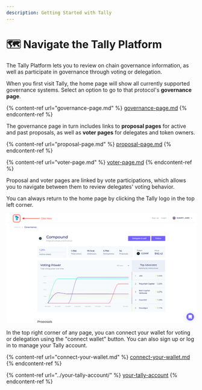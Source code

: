 ```yaml
---
description: Getting Started with Tally
---
```


# 🗺 Navigate the Tally Platform

The Tally Platform lets you to review on chain governance information, as well as participate in governance through voting or delegation.&#x20;

When you first visit Tally, the home page will show all currently supported governance systems. Select an option to go to that protocol's **governance page**.

{% content-ref url="governance-page.md" %}
[governance-page.md](governance-page.md)
{% endcontent-ref %}

The governance page in turn includes links to **proposal pages** for active and past proposals, as well as **voter pages** for delegates and token owners.

{% content-ref url="proposal-page.md" %}
[proposal-page.md](proposal-page.md)
{% endcontent-ref %}

{% content-ref url="voter-page.md" %}
[voter-page.md](voter-page.md)
{% endcontent-ref %}

Proposal and voter pages are linked by vote participations, which allows you to navigate between them to review delegates' voting behavior.

You can always return to the home page by clicking the Tally logo in the top left corner.

![](<../../.gitbook/assets/image (5).png>)

In the top right corner of any page, you can connect your wallet for voting or delegation using the "connect wallet" button. You can also sign up or log in to manage your Tally account.

{% content-ref url="connect-your-wallet.md" %}
[connect-your-wallet.md](connect-your-wallet.md)
{% endcontent-ref %}

{% content-ref url="../your-tally-account/" %}
[your-tally-account](../your-tally-account/)
{% endcontent-ref %}
